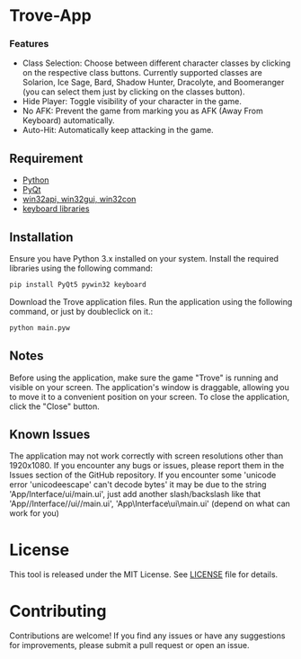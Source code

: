 # Trove-App
### Features

- Class Selection: Choose between different character classes by clicking on the respective class buttons. Currently supported classes are Solarion, Ice Sage, Bard, Shadow Hunter, Dracolyte, and Boomeranger (you can select them just by clicking on the classes button).
- Hide Player: Toggle visibility of your character in the game.
- No AFK: Prevent the game from marking you as AFK (Away From Keyboard) automatically.
- Auto-Hit: Automatically keep attacking in the game.

## Requirement

- [Python](https://www.python.org/)
- [PyQt](https://pypi.org/project/PyQt5/)
- [win32api, win32gui, win32con](https://pypi.org/project/pywin32/) 
- [keyboard libraries](https://pypi.org/project/keyboard/)
 
## Installation

Ensure you have Python 3.x installed on your system.
Install the required libraries using the following command:
```sh
pip install PyQt5 pywin32 keyboard
```

Download the Trove application files.
Run the application using the following command, or just by doubleclick on it.:
```sh
python main.pyw
```


## Notes
Before using the application, make sure the game "Trove" is running and visible on your screen.
The application's window is draggable, allowing you to move it to a convenient position on your screen.
To close the application, click the "Close" button.

## Known Issues
The application may not work correctly with screen resolutions other than 1920x1080.
If you encounter any bugs or issues, please report them in the Issues section of the GitHub repository.
If you encounter some 'unicode error 'unicodeescape' can't decode bytes' it may be due to the string 'App/Interface/ui/main.ui', just add another slash/backslash like that 'App//Interface//ui//main.ui', 'App\\Interface\\ui\\main.ui' (depend on what can work for you)
# License
This tool is released under the MIT License. See [LICENSE](https://github.com/Kagamiie/Python-Mini-Projects/blob/afe6d60762ad3e834578d1998c144c06be8ce26d/LICENSE) file for details.

# Contributing
Contributions are welcome! If you find any issues or have any suggestions for improvements, please submit a pull request or open an issue.

<br>
